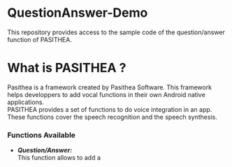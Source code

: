 # QuestionAnswer-Demo
This repository provides access to the sample code of the question/answer function of PASITHEA.

# What is PASITHEA ?
Pasithea is a framework created by Pasithea Software. This framework helps developpers to add vocal functions in their own Android native applications.\
PASITHEA provides a set of functions to do voice integration in an app. These functions cover the speech recognition and the speech synthesis. 
### Functions Available
* **_Question/Answer:_** \
This function allows to add a 
